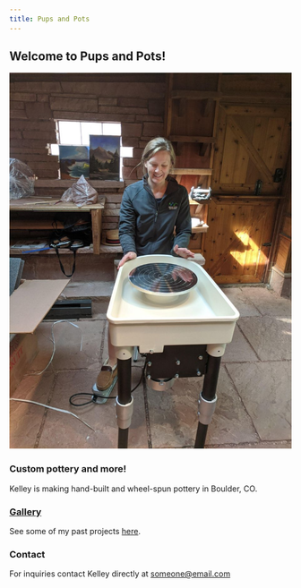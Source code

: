 ```yaml
---
title: Pups and Pots
---
```


## Welcome to Pups and Pots!

![Pottery wheel](images/wheel.jpg)

### Custom pottery and more!

Kelley is making hand-built and wheel-spun pottery in Boulder, CO.

### [Gallery](gallery)
See some of my past projects [here](gallery).

### Contact

For inquiries contact Kelley directly at someone@email.com
